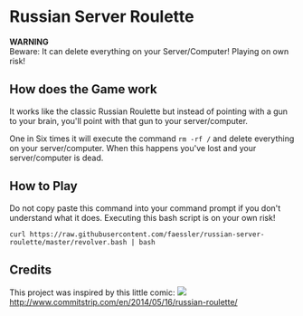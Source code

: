 # Russian Server Roulette
<section class="alert alert-danger">
<strong>WARNING</strong><br>
Beware: It can delete everything on your Server/Computer! Playing on own risk!
</section>

## How does the Game work
It works like the classic Russian Roulette but instead of pointing with a gun to your brain, you'll point with that gun to your server/computer.

One in Six times it will execute the command ```rm -rf /``` and delete everything on your server/computer. When this happens you've lost and your server/computer is dead.

## How to Play
<section class="alert alert-danger">
Do not copy paste this command into your command prompt if you don't understand what it does. Executing this bash script is on your own risk!
</section>

```shell
curl https://raw.githubusercontent.com/faessler/russian-server-roulette/master/revolver.bash | bash
```

## Credits
This project was inspired by this little comic:
<img src="http://www.commitstrip.com/wp-content/uploads/2014/05/Strip-Roulette-russe-650-finalenglish.jpg" />
http://www.commitstrip.com/en/2014/05/16/russian-roulette/
